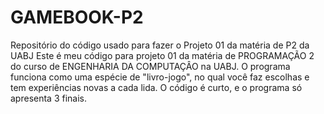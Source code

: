 # GAMEBOOK-P2
Repositório do código usado para fazer o Projeto 01 da matéria de P2 da UABJ
Este é meu código para projeto 01 da matéria de PROGRAMAÇÃO 2 do curso de ENGENHARIA DA COMPUTAÇÂO na UABJ.
O programa funciona como uma espécie de "livro-jogo", no qual você faz escolhas e tem experiências novas a cada lida.
O código é curto, e o programa só apresenta 3 finais.
